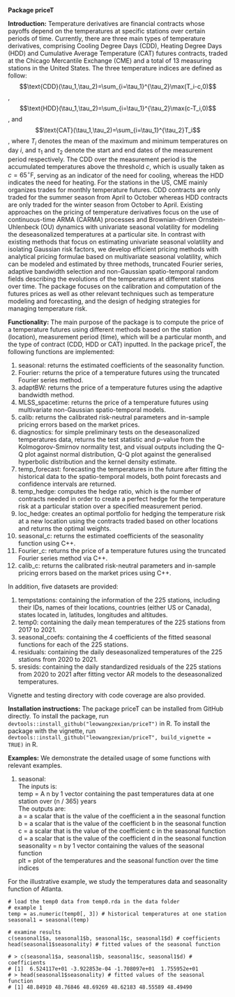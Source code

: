 **Package priceT**

**Introduction:**
Temperature derivatives are financial contracts whose payoffs depend on the temperatures at specific stations over certain periods of time. Currently, there are three main types of temperature derivatives, comprising Cooling Degree Days (CDD), Heating Degree Days (HDD) and Cumulative Average Temperature (CAT) futures contracts, traded at the Chicago Mercantile Exchange (CME) and a total of $13$ measuring stations in the United States. The three temperature indices are defined as follow: 
$$\text{CDD}(\tau_1,\tau_2)=\sum_{i=\tau_1}^{\tau_2}\max(T_i-c,0)$$, $$\text{HDD}(\tau_1,\tau_2)=\sum_{i=\tau_1}^{\tau_2}\max(c-T_i,0)$$, and $$\text{CAT}(\tau_1,\tau_2)=\sum_{i=\tau_1}^{\tau_2}T_i$$, 
where $T_i$ denotes the mean of the maximum and minimum temperatures on day $i$, and $\tau_1$ and $\tau_2$ denote the start and end dates of the measurement period respectively. The CDD over the measurement period is the accumulated temperatures above the threshold $c$, which is usually taken as $c=65^{\circ}\text{F}$, serving as an indicator of the need for cooling, whereas the HDD indicates the need for heating. For the stations in the US, CME mainly organizes trades for monthly temperature futures. CDD contracts are only traded for the summer season from April to October whereas HDD contracts are only traded for the winter season from October to April. Existing approaches on the pricing of temperature derivatives focus on the use of continuous-time ARMA (CARMA) processes and Brownian-driven Ornstein-Uhlenbeck (OU) dynamics with univariate seasonal volatility for modeling the deseasonalized temperatures at a particular site. In contrast with existing methods that focus on estimating univariate seasonal volatility and isolating Gaussian risk factors, we develop efficient pricing methods with analytical pricing formulae based on multivariate seasonal volatility, which can be modeled and estimated by three methods, truncated Fourier series, adaptive bandwidth selection and non-Gaussian spatio-temporal random fields describing the evolutions of the temperatures at different stations over time. 
The package focuses on the calibration and computation of the futures prices as well as other relevant techniques such as temperature modeling and forecasting, and the design of hedging strategies for managing temperature risk.

**Functionality:**
The main purpose of the package is to compute the price of a temperature futures using different methods based on the station (location), measurement period (time), which will be a particular month, and the type of contract (CDD, HDD or CAT) inputted. In the package priceT, the following functions are implemented: 
1. seasonal: returns the estimated coefficients of the seasonality function. 
2. Fourier: returns the price of a temperature futures using the truncated Fourier series method. 
3. adaptBW: returns the price of a temperature futures using the adaptive bandwidth method. 
4. MLSS_spacetime: returns the price of a temperature futures using multivariate non-Gaussian spatio-temporal models. 
5. calib: returns the calibrated risk-neutral parameters and in-sample pricing errors based on the market prices. 
6. diagnostics: for simple preliminary tests on the deseasonalized temperatures data, returns the test statistic and $p$-value from the Kolmogorov-Smirnov normality test, and visual outputs including the Q-Q plot against normal distribution, Q-Q plot against the generalised hyperbolic distribution and the kernel density estimate. 
7. temp_forecast: forecasting the temperatures in the future after fitting the historical data to the spatio-temporal models, both point forecasts and confidence intervals are returned. 
8. temp_hedge: computes the hedge ratio, which is the number of contracts needed in order to create a perfect hedge for the temperature risk at a particular station over a specified measurement period. 
9. loc_hedge: creates an optimal portfolio for hedging the temperature risk at a new location using the contracts traded based on other locations and returns the optimal weights. 
10. seasonal_c: returns the estimated coefficients of the seasonality function using C++.
11. Fourier_c: returns the price of a temperature futures using the truncated Fourier series method via C++.
12. calib_c: returns the calibrated risk-neutral parameters and in-sample pricing errors based on the market prices using C++.

In addition, five datasets are provided:
1. tempstations: containing the information of the 225 stations, including their IDs, names of their locations, countries (either US or Canada), states located in, latitudes, longitudes and altitudes. 
2. temp0: containing the daily mean temperatures of the 225 stations from 2017 to 2021.
3. seasonal_coefs: containing the 4 coefficients of the fitted seasonal functions for each of the 225 stations. 
4. residuals: containing the daily deseasonalized temperatures of the 225 stations from 2020 to 2021.
5. sresids: containing the daily standardized residuals of the 225 stations from 2020 to 2021 after fitting vector AR models to the deseasonalized temperatures.

Vignette and testing directory with code coverage are also provided. 

**Installation instructions:**
The package priceT can be installed from GitHub directly. To install the package, run `devtools::install_github("leowangzexian/priceT")` in R. 
To install the package with the vignette, run `devtools::install_github("leowangzexian/priceT", build_vignette = TRUE)` in R.

**Examples:**
We demonstrate the detailed usage of some functions with relevant examples. 

1. seasonal:  
The inputs is:  
temp = A n by 1 vector containing the past temperatures data at one station over (n / 365) years  
The outputs are:  
a = a scalar that is the value of the coefficient a in the seasonal function  
b = a scalar that is the value of the coefficient b in the seasonal function  
c = a scalar that is the value of the coefficient c in the seasonal function  
d = a scalar that is the value of the coefficient d in the seasonal function  
seasonality = n by 1 vector containing the values of the seasonal function  
plt = plot of the temperatures and the seasonal function over the time indices  

For the illustrative example, we study the temperatures data and seasonality function of Atlanta.
```{r}
# load the temp0 data from temp0.rda in the data folder
# example 1
temp = as.numeric(temp0[, 3]) # historical temperatures at one station
seasonal1 = seasonal(temp)

# examine results
c(seasonal1$a, seasonal1$b, seasonal1$c, seasonal1$d) # coefficients
head(seasonal1$seasonality) # fitted values of the seasonal function

# > c(seasonal1$a, seasonal1$b, seasonal1$c, seasonal1$d) # coefficients
# [1]  6.524117e+01 -3.922853e-04 -1.708097e+01  1.755952e+01
# > head(seasonal1$seasonality) # fitted values of the seasonal function
# [1] 48.84910 48.76846 48.69269 48.62183 48.55589 48.49490
```
